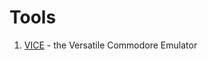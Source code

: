 
# Tools

1. [VICE](http://vice-emu.sourceforge.net/macosx.html) - the Versatile Commodore Emulator
